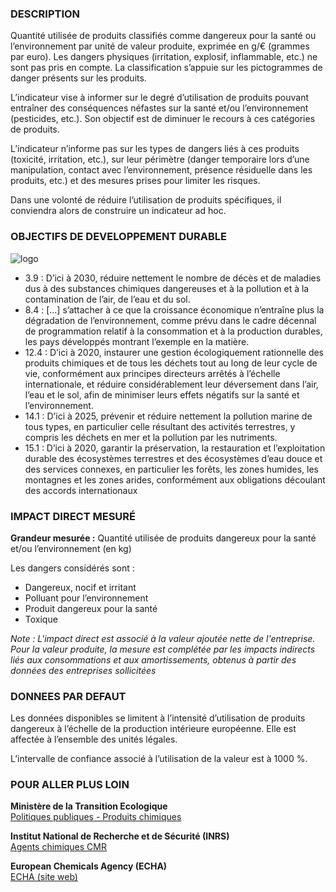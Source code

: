 ### DESCRIPTION

Quantité utilisée de produits classifiés comme dangereux pour la santé ou l’environnement par unité de valeur produite, exprimée en g/€ (grammes par euro). Les dangers physiques (irritation, explosif, inflammable, etc.) ne sont pas pris en compte. La classification s’appuie sur les pictogrammes de danger présents sur les produits.

L’indicateur vise à informer sur le degré d’utilisation de produits pouvant entraîner des conséquences néfastes sur la santé et/ou l’environnement (pesticides, etc.). Son objectif est de diminuer le recours à ces catégories de produits.

L’indicateur n’informe pas sur les types de dangers liés à ces produits (toxicité, irritation, etc.), sur leur périmètre (danger temporaire lors d’une manipulation, contact avec l’environnement, présence résiduelle dans les produits, etc.) et des mesures prises pour limiter les risques.

Dans une volonté de réduire l’utilisation de produits spécifiques, il conviendra alors de construire un indicateur ad hoc.

### OBJECTIFS DE DEVELOPPEMENT DURABLE

<div id="strip-odd" className="strip">
    <img id="logo-odd" src=/resources/odd_haz.png alt="logo"/>
</div>

* 3.9 : D’ici à 2030, réduire nettement le nombre de décès et de maladies dus à des substances chimiques dangereuses et à la pollution et à la contamination de l’air, de l’eau et du sol.
* 8.4 : \[...\] s’attacher à ce que la croissance économique n’entraîne plus la dégradation de l’environnement, comme prévu dans le cadre décennal de programmation relatif à la consommation et à la production durables, les pays développés montrant l’exemple en la matière.
* 12.4 : D’ici à 2020, instaurer une gestion écologiquement rationnelle des produits chimiques et de tous les déchets tout au long de leur cycle de vie, conformément aux principes directeurs arrêtés à l’échelle internationale, et réduire considérablement leur déversement dans l’air, l’eau et le sol, afin de minimiser leurs effets négatifs sur la santé et l’environnement.
* 14.1 : D’ici à 2025, prévenir et réduire nettement la pollution marine de tous types, en particulier celle résultant des activités terrestres, y compris les déchets en mer et la pollution par les nutriments.
* 15.1 : D’ici à 2020, garantir la préservation, la restauration et l’exploitation durable des écosystèmes terrestres et des écosystèmes d’eau douce et des services connexes, en particulier les forêts, les zones humides, les montagnes et les zones arides, conformément aux obligations découlant des accords internationaux

### IMPACT DIRECT MESUR&Eacute;

**Grandeur mesurée :** Quantité utilisée de produits dangereux pour la santé et/ou l’environnement (en kg)

Les dangers considérés sont :  
*  Dangereux, nocif et irritant
* Polluant pour l’environnement
* Produit dangereux pour la santé
* Toxique

*Note : L'impact direct est associé à la valeur ajoutée nette de l'entreprise. Pour la valeur produite, la mesure est complétée par les impacts indirects liés aux consommations et aux amortissements, obtenus à partir des données des entreprises sollicitées*

### DONNEES PAR DEFAUT

Les données disponibles se limitent à l’intensité d’utilisation de produits dangereux à l’échelle de la production intérieure européenne. Elle est affectée à l’ensemble des unités légales.

L’intervalle de confiance associé à l’utilisation de la valeur est à 1000 %.

### POUR ALLER PLUS LOIN

**Ministère de la Transition Ecologique**  
[Politiques publiques - Produits chimiques](https://www.ecologie.gouv.fr/politiques/produits-chimiques)

**Institut National de Recherche et de Sécurité (INRS)**  
[Agents chimiques CMR](https://www.inrs.fr/risques/cmr-agents-chimiques/ce-qu-il-faut-retenir.html)

**European Chemicals Agency (ECHA)**  
[ECHA (site web)](https://echa.europa.eu/fr/home)
